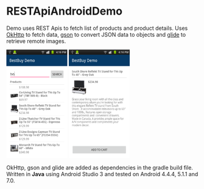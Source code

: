 RESTApiAndroidDemo
==================

Demo uses REST Apis to fetch list of products and product details. Uses <a href="http://square.github.io/okhttp/">OkHttp</a>
 to fetch data, <a href="https://github.com/google/gson">gson</a> to convert JSON data to objects
and <a href="https://github.com/bumptech/glide">glide</a> to retrieve remote images.

<img src="screenshots/device-2015-11-12-161617.png" width="160" height="284" title="Screen Shot">  <img src="screenshots/device-2015-11-12-161645.png" width="160" height="284" title="Screen Shot">

OkHttp, gson and glide are added as dependencies in the gradle build file.   
Written in <b>Java</b> using Android Studio 3 and tested on Android 4.4.4, 5.1.1 and 7.0.

